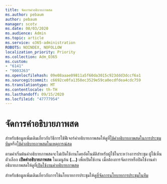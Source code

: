 ```yaml
---
title: จัดการคำอธิบายภาพสด
ms.author: pebaum
author: pebaum
manager: scotv
ms.date: 08/03/2020
ms.audience: Admin
ms.topic: article
ms.service: o365-administration
ROBOTS: NOINDEX, NOFOLLOW
localization_priority: Priority
ms.collection: Adm_O365
ms.custom:
- "6141"
- "9003263"
ms.openlocfilehash: 09e08aaae09811a5f60da3015c923ddd3dccf6a1
ms.sourcegitcommit: c6692ce0fa1358ec3529e59ca0ecdfdea4cdc759
ms.translationtype: MT
ms.contentlocale: th-TH
ms.lasthandoff: 09/15/2020
ms.locfileid: "47777954"
---
```

# <a name="manage-live-captions"></a>จัดการคำอธิบายภาพสด

สำหรับข้อมูลเพิ่มเติมเกี่ยวกับวิธีการใช้ฟีเจอร์คำอธิบายภาพสดให้ดูที่[ใช้คำอธิบายภาพสดในการประชุมทีม](https://support.microsoft.com/office/use-live-captions-in-a-teams-meeting-4be2d304-f675-4b57-8347-cbd000a21260)หรือ[ใช้คำอธิบายภาพสดในเหตุการณ์สด](https://support.microsoft.com/office/use-live-captions-in-a-live-event-1d6778d4-6c65-4189-ab13-e2d77beb9e2a)  

ตามค่าเริ่มต้นคำอธิบายภาพสดจะไม่เปิดใช้งานโดยอัตโนมัติสำหรับผู้ใช้ในระหว่างการประชุม ผู้ใช้เห็นตัวเลือก **เปิดคำอธิบายภาพสด** ในเมนูล้น **(...)** เพื่อเปิดใช้งาน เมื่อต้องการจัดการหรือปิดใช้งานคำอธิบายภาพสดให้ดูที่[เปิดใช้งานคำอธิบายภาพสด](https://docs.microsoft.com/microsoftteams/meeting-policies-in-teams#enable-live-captions)

สำหรับข้อมูลเพิ่มเติมเกี่ยวกับการใช้นโยบายการประชุมให้ดู[ที่จัดการนโยบายการประชุมในทีม](https://docs.microsoft.com/microsoftteams/meeting-policies-in-teams)
